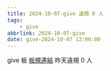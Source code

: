 ```yaml
---
title: 2024-10-07-give 違規 0 人
tags:
    - give
abbrlink: 2024-10-07-give
date: give-2024-10-07 12:00:00
---
```

give 板 [板規連結](https://www.ptt.cc/bbs/give/M.1612495900.A.C32.html)
昨天違規 0 人
